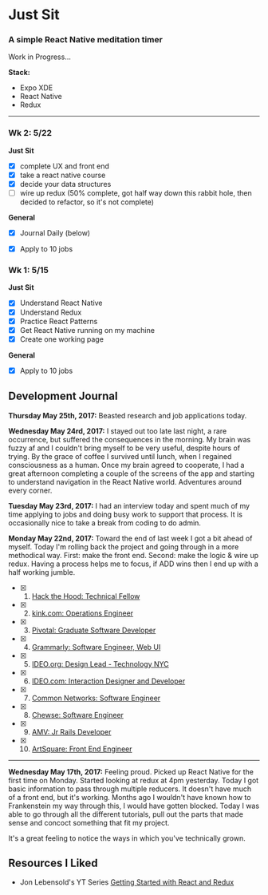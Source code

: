 # Just Sit

### A simple React Native meditation timer

Work in Progress...

**Stack:**
  - Expo XDE
  - React Native
  - Redux

---

### Wk 2: 5/22

**Just Sit**
- [x] complete UX and front end
- [x] take a react native course
- [x] decide your data structures
- [ ] wire up redux (50% complete, got half way down this rabbit hole, then decided to refactor, so it's not complete)

**General**
- [x] Journal Daily (below)
- [x] Apply to 10 jobs


### Wk 1: 5/15

**Just Sit**
- [x] Understand React Native
- [x] Understand Redux
- [x] Practice React Patterns
- [x] Get React Native running on my machine
- [x] Create one working page

**General**
- [x] Apply to 10 jobs

## Development Journal

**Thursday May 25th, 2017:**
Beasted research and job applications today.

**Wednesday May 24rd, 2017:**
I stayed out too late last night, a rare occurrence, but suffered the consequences in the morning. My brain was fuzzy af and I couldn't bring myself to be very useful, despite hours of trying. By the grace of coffee I survived until lunch, when I regained consciousness as a human. Once my brain agreed to cooperate, I had a great afternoon completing a couple of the screens of the app and starting to understand navigation in the React Native world.
Adventures around every corner.

**Tuesday May 23rd, 2017:**
I had an interview today and spent much of my time applying to jobs and doing busy work to support that process.  It is occasionally nice to take a break from coding to do admin.

**Monday May 22nd, 2017:**
Toward the end of last week I got a bit ahead of myself.  Today I'm rolling back the project and going through in a more methodical way. First: make the front end. Second: make the logic & wire up redux.  Having a process helps me to focus, if ADD wins then I end up with a half working jumble.

- [x] 1. [Hack the Hood: Technical Fellow](http://www.hackthehood.org/careers-blog/technical-teaching-fellow)
- [x] 2. [kink.com: Operations Engineer](http://jobs.kink.com/)
- [x] 3. [Pivotal: Graduate Software Developer](https://boards.greenhouse.io/pivotalsoftware/jobs/701993#.WSYc6xPytTZ)
- [x] 4. [Grammarly: Software Engineer, Web UI](https://www.grammarly.com/jobs/engineering/software-engineer-web-ui?gh_jid=476589)
- [x] 5. [IDEO.org: Design Lead - Technology NYC](https://boards.greenhouse.io/ideoorg/jobs/639374?gh_src=6a7v8f1#.WSYd0BPytTY)
- [x] 6. [IDEO.com: Interaction Designer and Developer](https://www.ideo.com/jobs/548842)
- [x] 7. [Common Networks: Software Engineer](https://jobs.lever.co/commonwealthnetworks/44185ed0-e26d-403d-844b-7e3e9c60077b)
- [x] 8. [Chewse: Software Engineer](https://www.chewse.com/jobs/full-stack-engineer-2/)
- [x] 9. [AMV: Jr Rails Developer](https://betalist.com/jobs/95643-jr-junior-ruby-on-rails-developer-at-goamv)
- [x] 10. [ArtSquare: Front End Engineer](https://angel.co/artsquare-1/jobs/212481-senior-front-end-engineer)

---

**Wednesday May 17th, 2017:**
Feeling proud. Picked up React Native for the first time on Monday. Started looking at redux at 4pm yesterday. Today I got basic information to pass through multiple reducers. It doesn't have much of a front end, but it's working. Months ago I wouldn't have known how to Frankenstein my way through this, I would have gotten blocked.  Today I was able to go through all the different tutorials, pull out the parts that made sense and concoct something that fit my project.

It's a great feeling to notice the ways in which you've technically grown.


## Resources I Liked
- Jon Lebensold's YT Series [Getting Started with React and Redux](https://www.youtube.com/channel/UCgAex8sj0ibg0lHL2nl6ONw/videos)
